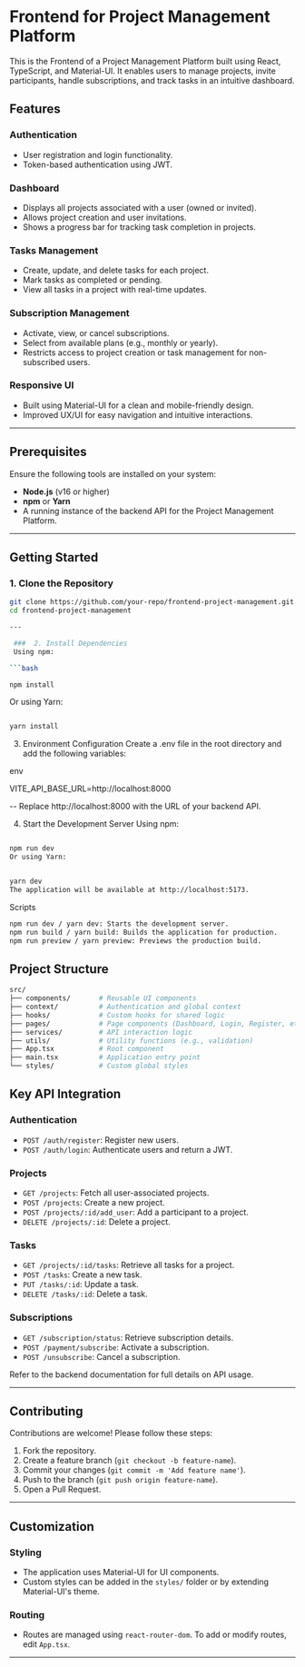 # Frontend for Project Management Platform

This is the Frontend of a Project Management Platform built using React, TypeScript, and Material-UI. It enables users to manage projects, invite participants, handle subscriptions, and track tasks in an intuitive dashboard.

## Features

### **Authentication**
- User registration and login functionality.
- Token-based authentication using JWT.

### **Dashboard**
- Displays all projects associated with a user (owned or invited).
- Allows project creation and user invitations.
- Shows a progress bar for tracking task completion in projects.

### **Tasks Management**
- Create, update, and delete tasks for each project.
- Mark tasks as completed or pending.
- View all tasks in a project with real-time updates.

### **Subscription Management**
- Activate, view, or cancel subscriptions.
- Select from available plans (e.g., monthly or yearly).
- Restricts access to project creation or task management for non-subscribed users.

### **Responsive UI**
- Built using Material-UI for a clean and mobile-friendly design.
- Improved UX/UI for easy navigation and intuitive interactions.

---

## Prerequisites
Ensure the following tools are installed on your system:
- **Node.js** (v16 or higher)
- **npm** or **Yarn**
- A running instance of the backend API for the Project Management Platform.

---

## Getting Started

### 1. Clone the Repository
```bash
git clone https://github.com/your-repo/frontend-project-management.git
cd frontend-project-management

---

 ###  2. Install Dependencies
 Using npm:

```bash

npm install
```

Or using Yarn:

```bash

yarn install
```
3. Environment Configuration
Create a .env file in the root directory and add the following variables:

env

VITE_API_BASE_URL=http://localhost:8000

-- Replace http://localhost:8000 with the URL of your backend API.

 4. Start the Development Server
 Using npm:

```bash

npm run dev
Or using Yarn:
```

```bash

yarn dev
The application will be available at http://localhost:5173.
```
Scripts
```bash
npm run dev / yarn dev: Starts the development server.
npm run build / yarn build: Builds the application for production.
npm run preview / yarn preview: Previews the production build.
```
## Project Structure

```bash
src/
├── components/       # Reusable UI components
├── context/          # Authentication and global context
├── hooks/            # Custom hooks for shared logic
├── pages/            # Page components (Dashboard, Login, Register, etc.)
├── services/         # API interaction logic
├── utils/            # Utility functions (e.g., validation)
├── App.tsx           # Root component
├── main.tsx          # Application entry point
└── styles/           # Custom global styles
 ```

## Key API Integration

### **Authentication**
- `POST /auth/register`: Register new users.
- `POST /auth/login`: Authenticate users and return a JWT.

### **Projects**
- `GET /projects`: Fetch all user-associated projects.
- `POST /projects`: Create a new project.
- `POST /projects/:id/add_user`: Add a participant to a project.
- `DELETE /projects/:id`: Delete a project.

### **Tasks**
- `GET /projects/:id/tasks`: Retrieve all tasks for a project.
- `POST /tasks`: Create a new task.
- `PUT /tasks/:id`: Update a task.
- `DELETE /tasks/:id`: Delete a task.

### **Subscriptions**
- `GET /subscription/status`: Retrieve subscription details.
- `POST /payment/subscribe`: Activate a subscription.
- `POST /unsubscribe`: Cancel a subscription.

Refer to the backend documentation for full details on API usage.

---

## Contributing

Contributions are welcome! Please follow these steps:
1. Fork the repository.
2. Create a feature branch (`git checkout -b feature-name`).
3. Commit your changes (`git commit -m 'Add feature name'`).
4. Push to the branch (`git push origin feature-name`).
5. Open a Pull Request.

---

## Customization

### **Styling**
- The application uses Material-UI for UI components.
- Custom styles can be added in the `styles/` folder or by extending Material-UI's theme.

### **Routing**
- Routes are managed using `react-router-dom`. To add or modify routes, edit `App.tsx`.

---

